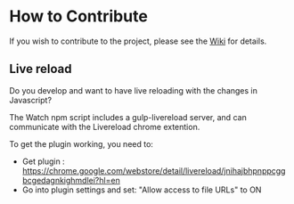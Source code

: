 # How to Contribute

If you wish to contribute to the project, please see the [Wiki](https://github.com/Muttley/foundryvtt-shadowdark/wiki) for details.

## Live reload
Do you develop and want to have live reloading with the changes in Javascript?

The Watch npm script includes a gulp-livereload server, and can communicate with the Livereload chrome extention.

To get the plugin working, you need to:
- Get plugin : https://chrome.google.com/webstore/detail/livereload/jnihajbhpnppcggbcgedagnkighmdlei?hl=en
- Go into plugin settings and set: "Allow access to file URLs" to ON
